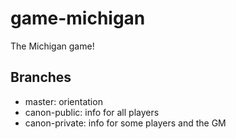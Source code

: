 # game-michigan

The Michigan game!

## Branches

- master:        orientation
- canon-public:  info for all players
- canon-private: info for some players and the GM
